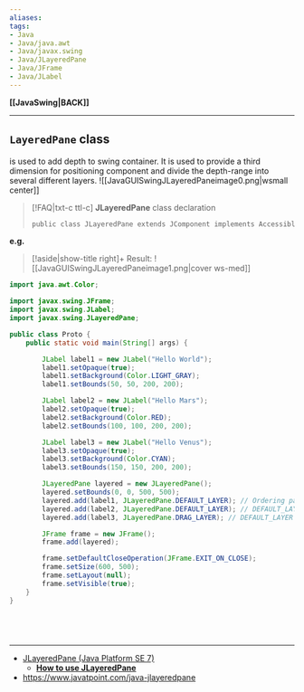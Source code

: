 ```yaml
---
aliases:
tags:
- Java
- Java/java.awt
- Java/javax.swing
- Java/JLayeredPane
- Java/JFrame
- Java/JLabel
---
```

**[[JavaSwing|BACK]]**

---
## `LayeredPane` class
is used to add depth to swing container. It is used to provide a third dimension for positioning component and divide the depth-range into several different layers.
![[JavaGUISwingJLayeredPaneimage0.png|wsmall center]]

>[!FAQ|txt-c ttl-c] **JLayeredPane** class declaration
> ```java
> public class JLayeredPane extends JComponent implements Accessible
> ```

**e.g.**
>[!aside|show-title right]+ Result:
> ![[JavaGUISwingJLayeredPaneimage1.png|cover ws-med]]

```java
import java.awt.Color;

import javax.swing.JFrame;
import javax.swing.JLabel;
import javax.swing.JLayeredPane;

public class Proto {
    public static void main(String[] args) {

        JLabel label1 = new JLabel("Hello World");
        label1.setOpaque(true);
        label1.setBackground(Color.LIGHT_GRAY);
        label1.setBounds(50, 50, 200, 200);

        JLabel label2 = new JLabel("Hello Mars");
        label2.setOpaque(true);
        label2.setBackground(Color.RED);
        label2.setBounds(100, 100, 200, 200);

        JLabel label3 = new JLabel("Hello Venus");
        label3.setOpaque(true);
        label3.setBackground(Color.CYAN);
        label3.setBounds(150, 150, 200, 200);

        JLayeredPane layered = new JLayeredPane();
        layered.setBounds(0, 0, 500, 500);
        layered.add(label1, JLayeredPane.DEFAULT_LAYER); // Ordering panes
        layered.add(label2, JLayeredPane.DEFAULT_LAYER); // DEFAULT_LAYER == Integer.valueOf(0)
        layered.add(label3, JLayeredPane.DRAG_LAYER); // DEFAULT_LAYER == Integer.valueOf(5)

        JFrame frame = new JFrame();
        frame.add(layered);

        frame.setDefaultCloseOperation(JFrame.EXIT_ON_CLOSE);
        frame.setSize(600, 500);
        frame.setLayout(null);
        frame.setVisible(true);
    }
}
```

<br>

# 
---
- [JLayeredPane (Java Platform SE 7)](https://docs.oracle.com/javase/7/docs/api/javax/swing/JLayeredPane.html)
	- [**How to use JLayeredPane**](https://docs.oracle.com/javase/tutorial/uiswing/components/layeredpane.html)
- https://www.javatpoint.com/java-jlayeredpane